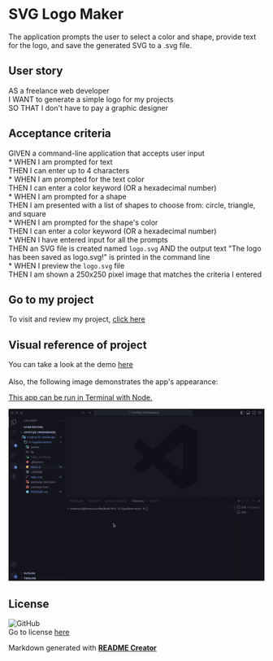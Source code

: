 
# SVG Logo Maker
  
The application prompts the user to select a color and shape, provide text for the logo, and save the generated SVG to a .svg file.
  
## User story
  
AS a freelance web developer<br>I WANT to generate a simple logo for my projects<br>SO THAT I don't have to pay a graphic designer
  
## Acceptance criteria
  
GIVEN a command-line application that accepts user input<br>* WHEN I am prompted for text<br>THEN I can enter up to 4 characters<br>* WHEN I am prompted for the text color<br>THEN I can enter a color keyword (OR a hexadecimal number)<br>* WHEN I am prompted for a shape<br>THEN I am presented with a list of shapes to choose from: circle, triangle, and square<br>* WHEN I am prompted for the shape's color<br>THEN I can enter a color keyword (OR a hexadecimal number)<br>* WHEN I have entered input for all the prompts<br>THEN an SVG file is created named `logo.svg` AND the output text "The logo has been saved as logo.svg!" is printed in the command line<br>* WHEN I preview the `logo.svg` file<br>THEN I am shown a 250x250 pixel image that matches the criteria I entered
  
## Go to my project
  
To visit and review my project, [click here](https://github.com/VanZittle/V-logoGenerator)
  
## Visual reference of project

You can take a look at the demo [here](https://drive.google.com/file/d/1vTuWqPdGEiaSJjCbCW96dKK8J38fBIOG/view?usp=drive_link) <br><br>
Also, the following image demonstrates the app's appearance:
  
[This app can be run in Terminal with Node.](./assets/challenge_appReference.gif)
  
![](./assets/challenge_appReference.gif)

## License
![GitHub](https://img.shields.io/github/license/VanZittle/V-logoGenerator?style=for-the-badge)<br> Go to license [here](https://github.com/VanZittle/V-logoGenerator/blob/main/LICENSE)
  
Markdown generated with **[README Creator](https://github.com/VanZittle/module9-challenge-ReadmeGenerator)**